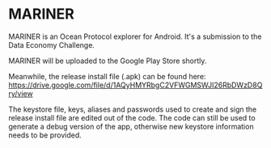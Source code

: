 # MARINER

MARINER is an Ocean Protocol explorer for Android. It's a submission to the Data Economy Challenge.

MARINER will be uploaded to the Google Play Store shortly.

Meanwhile, the release install file (.apk) can be found here:
https://drive.google.com/file/d/1AQyHMYRbgC2VFWGMSWJI26RbDWzD8Qry/view

The keystore file, keys, aliases and passwords used to create and sign the release install file are edited out of the code. The code can still be used to generate a debug version of the app, otherwise new keystore information needs to be provided.
